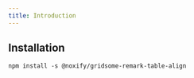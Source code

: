 ```yaml
---
title: Introduction
---
```


## Installation

```shell
npm install -s @noxify/gridsome-remark-table-align
```